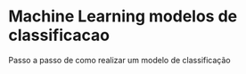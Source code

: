 # Machine Learning modelos de classificacao
 Passo a passo de como realizar um modelo de classificação

